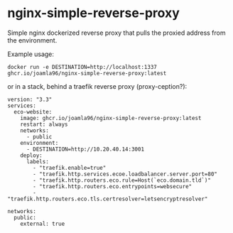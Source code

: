 # nginx-simple-reverse-proxy

Simple nginx dockerized reverse proxy that pulls the proxied address from the environment.

Example usage:

`docker run -e DESTINATION=http://localhost:1337 ghcr.io/joamla96/nginx-simple-reverse-proxy:latest`

or in a stack, behind a traefik reverse proxy (proxy-ception?):

```
version: "3.3"
services:
  eco-website:
    image: ghcr.io/joamla96/nginx-simple-reverse-proxy:latest
    restart: always
    networks:
      - public
    environment:
      - DESTINATION=http://10.20.40.14:3001
    deploy:
      labels:
        - "traefik.enable=true"
        - "traefik.http.services.ecoe.loadbalancer.server.port=80"
        - "traefik.http.routers.eco.rule=Host(`eco.domain.tld`)"
        - "traefik.http.routers.eco.entrypoints=websecure"
        - "traefik.http.routers.eco.tls.certresolver=letsencryptresolver"

networks:
  public:
    external: true
```

